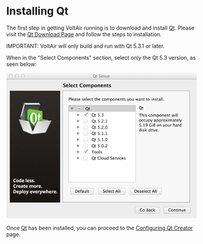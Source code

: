 # Installing Qt

The first step in getting VoltAir running is to download and install [Qt][]. Please visit the
[Qt Download Page][] and follow the steps to installation.

IMPORTANT: VoltAir will only build and run with Qt 5.3.1 or later.

When in the "Select Components" section, select only the Qt 5.3 version, as seen below:

![Select 5.3 Component](QtSelectComponents.png)

Once [Qt][] has been installed, you can proceed to the
[Configuring Qt Creator](md__configuring_qt_creator.html) page.

[Qt]: http://qt-project.org/
[Qt Download Page]: http://qt-project.org/downloads
